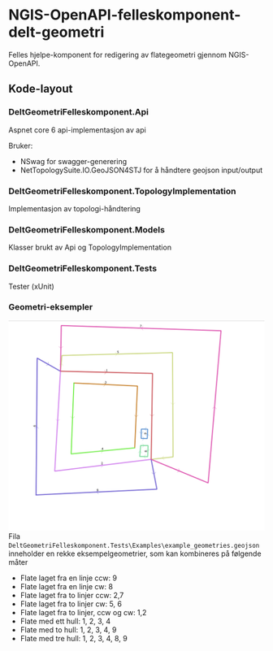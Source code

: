 # NGIS-OpenAPI-felleskomponent-delt-geometri
Felles hjelpe-komponent for redigering av flategeometri gjennom NGIS-OpenAPI.


## Kode-layout

### DeltGeometriFelleskomponent.Api
Aspnet core 6 api-implementasjon av api

Bruker: 

- NSwag for swagger-generering
- NetTopologySuite.IO.GeoJSON4STJ for å håndtere geojson input/output

### DeltGeometriFelleskomponent.TopologyImplementation
Implementasjon av topologi-håndtering

### DeltGeometriFelleskomponent.Models
Klasser brukt av Api og TopologyImplementation

### DeltGeometriFelleskomponent.Tests
Tester (xUnit)

### Geometri-eksempler
![Eksempler](geometries.png)
Fila ```DeltGeometriFelleskomponent.Tests\Examples\example_geometries.geojson``` inneholder en rekke eksempelgeometrier, som kan kombineres på følgende måter

- Flate laget fra en linje ccw: 9
- Flate laget fra en linje cw: 8
- Flate laget fra to linjer ccw: 2,7
- Flate laget fra to linjer cw: 5, 6
- Flate laget fra to linjer, ccw og cw: 1,2
- Flate med ett hull: 1, 2, 3, 4
- Flate med to hull: 1, 2, 3, 4, 9
- Flate med tre hull: 1, 2, 3, 4, 8, 9



